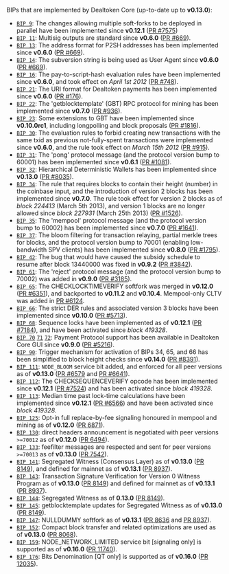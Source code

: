 BIPs that are implemented by Dealtoken Core (up-to-date up to **v0.13.0**):

* [`BIP 9`](https://github.com/Dealtoken/bips/blob/master/bip-0009.mediawiki): The changes allowing multiple soft-forks to be deployed in parallel have been implemented since **v0.12.1**  ([PR #7575](https://github.com/Dealtoken/Dealtoken/pull/7575))
* [`BIP 11`](https://github.com/Dealtoken/bips/blob/master/bip-0011.mediawiki): Multisig outputs are standard since **v0.6.0** ([PR #669](https://github.com/Dealtoken/Dealtoken/pull/669)).
* [`BIP 13`](https://github.com/Dealtoken/bips/blob/master/bip-0013.mediawiki): The address format for P2SH addresses has been implemented since **v0.6.0** ([PR #669](https://github.com/Dealtoken/Dealtoken/pull/669)).
* [`BIP 14`](https://github.com/Dealtoken/bips/blob/master/bip-0014.mediawiki): The subversion string is being used as User Agent since **v0.6.0** ([PR #669](https://github.com/Dealtoken/Dealtoken/pull/669)).
* [`BIP 16`](https://github.com/Dealtoken/bips/blob/master/bip-0016.mediawiki): The pay-to-script-hash evaluation rules have been implemented since **v0.6.0**, and took effect on *April 1st 2012* ([PR #748](https://github.com/Dealtoken/Dealtoken/pull/748)).
* [`BIP 21`](https://github.com/Dealtoken/bips/blob/master/bip-0021.mediawiki): The URI format for Dealtoken payments has been implemented since **v0.6.0** ([PR #176](https://github.com/Dealtoken/Dealtoken/pull/176)).
* [`BIP 22`](https://github.com/Dealtoken/bips/blob/master/bip-0022.mediawiki): The 'getblocktemplate' (GBT) RPC protocol for mining has been implemented since **v0.7.0** ([PR #936](https://github.com/Dealtoken/Dealtoken/pull/936)).
* [`BIP 23`](https://github.com/Dealtoken/bips/blob/master/bip-0023.mediawiki): Some extensions to GBT have been implemented since **v0.10.0rc1**, including longpolling and block proposals ([PR #1816](https://github.com/Dealtoken/Dealtoken/pull/1816)).
* [`BIP 30`](https://github.com/Dealtoken/bips/blob/master/bip-0030.mediawiki): The evaluation rules to forbid creating new transactions with the same txid as previous not-fully-spent transactions were implemented since **v0.6.0**, and the rule took effect on *March 15th 2012* ([PR #915](https://github.com/Dealtoken/Dealtoken/pull/915)).
* [`BIP 31`](https://github.com/Dealtoken/bips/blob/master/bip-0031.mediawiki): The 'pong' protocol message (and the protocol version bump to 60001) has been implemented since **v0.6.1** ([PR #1081](https://github.com/Dealtoken/Dealtoken/pull/1081)).
* [`BIP 32`](https://github.com/Dealtoken/bips/blob/master/bip-0032.mediawiki): Hierarchical Deterministic Wallets has been implemented since **v0.13.0** ([PR #8035](https://github.com/Dealtoken/Dealtoken/pull/8035)).
* [`BIP 34`](https://github.com/Dealtoken/bips/blob/master/bip-0034.mediawiki): The rule that requires blocks to contain their height (number) in the coinbase input, and the introduction of version 2 blocks has been implemented since **v0.7.0**. The rule took effect for version 2 blocks as of *block 224413* (March 5th 2013), and version 1 blocks are no longer allowed since *block 227931* (March 25th 2013) ([PR #1526](https://github.com/Dealtoken/Dealtoken/pull/1526)).
* [`BIP 35`](https://github.com/Dealtoken/bips/blob/master/bip-0035.mediawiki): The 'mempool' protocol message (and the protocol version bump to 60002) has been implemented since **v0.7.0** ([PR #1641](https://github.com/Dealtoken/Dealtoken/pull/1641)).
* [`BIP 37`](https://github.com/Dealtoken/bips/blob/master/bip-0037.mediawiki): The bloom filtering for transaction relaying, partial merkle trees for blocks, and the protocol version bump to 70001 (enabling low-bandwidth SPV clients) has been implemented since **v0.8.0** ([PR #1795](https://github.com/Dealtoken/Dealtoken/pull/1795)).
* [`BIP 42`](https://github.com/Dealtoken/bips/blob/master/bip-0042.mediawiki): The bug that would have caused the subsidy schedule to resume after block 13440000 was fixed in **v0.9.2** ([PR #3842](https://github.com/Dealtoken/Dealtoken/pull/3842)).
* [`BIP 61`](https://github.com/Dealtoken/bips/blob/master/bip-0061.mediawiki): The 'reject' protocol message (and the protocol version bump to 70002) was added in **v0.9.0** ([PR #3185](https://github.com/Dealtoken/Dealtoken/pull/3185)).
* [`BIP 65`](https://github.com/Dealtoken/bips/blob/master/bip-0065.mediawiki): The CHECKLOCKTIMEVERIFY softfork was merged in **v0.12.0** ([PR #6351](https://github.com/Dealtoken/Dealtoken/pull/6351)), and backported to **v0.11.2** and **v0.10.4**. Mempool-only CLTV was added in [PR #6124](https://github.com/Dealtoken/Dealtoken/pull/6124).
* [`BIP 66`](https://github.com/Dealtoken/bips/blob/master/bip-0066.mediawiki): The strict DER rules and associated version 3 blocks have been implemented since **v0.10.0** ([PR #5713](https://github.com/Dealtoken/Dealtoken/pull/5713)).
* [`BIP 68`](https://github.com/Dealtoken/bips/blob/master/bip-0068.mediawiki): Sequence locks have been implemented as of **v0.12.1**  ([PR #7184](https://github.com/Dealtoken/Dealtoken/pull/7184)), and have been activated since *block 419328*.
* [`BIP 70`](https://github.com/Dealtoken/bips/blob/master/bip-0070.mediawiki) [`71`](https://github.com/Dealtoken/bips/blob/master/bip-0071.mediawiki) [`72`](https://github.com/Dealtoken/bips/blob/master/bip-0072.mediawiki): Payment Protocol support has been available in Dealtoken Core GUI since **v0.9.0** ([PR #5216](https://github.com/Dealtoken/Dealtoken/pull/5216)).
* [`BIP 90`](https://github.com/Dealtoken/bips/blob/master/bip-0090.mediawiki): Trigger mechanism for activation of BIPs 34, 65, and 66 has been simplified to block height checks since **v0.14.0** ([PR #8391](https://github.com/Dealtoken/Dealtoken/pull/8391)).
* [`BIP 111`](https://github.com/Dealtoken/bips/blob/master/bip-0111.mediawiki): `NODE_BLOOM` service bit added, and enforced for all peer versions as of **v0.13.0** ([PR #6579](https://github.com/Dealtoken/Dealtoken/pull/6579) and [PR #6641](https://github.com/Dealtoken/Dealtoken/pull/6641)).
* [`BIP 112`](https://github.com/Dealtoken/bips/blob/master/bip-0112.mediawiki): The CHECKSEQUENCEVERIFY opcode has been implemented since **v0.12.1** ([PR #7524](https://github.com/Dealtoken/Dealtoken/pull/7524)) and has been activated since *block 419328*.
* [`BIP 113`](https://github.com/Dealtoken/bips/blob/master/bip-0113.mediawiki): Median time past lock-time calculations have been implemented since **v0.12.1** ([PR #6566](https://github.com/Dealtoken/Dealtoken/pull/6566)) and have been activated since *block 419328*.
* [`BIP 125`](https://github.com/Dealtoken/bips/blob/master/bip-0125.mediawiki): Opt-in full replace-by-fee signaling honoured in mempool and mining as of **v0.12.0** ([PR 6871](https://github.com/Dealtoken/Dealtoken/pull/6871)).
* [`BIP 130`](https://github.com/Dealtoken/bips/blob/master/bip-0130.mediawiki): direct headers announcement is negotiated with peer versions `>=70012` as of **v0.12.0** ([PR 6494](https://github.com/Dealtoken/Dealtoken/pull/6494)).
* [`BIP 133`](https://github.com/Dealtoken/bips/blob/master/bip-0133.mediawiki): feefilter messages are respected and sent for peer versions `>=70013` as of **v0.13.0** ([PR 7542](https://github.com/Dealtoken/Dealtoken/pull/7542)).
* [`BIP 141`](https://github.com/Dealtoken/bips/blob/master/bip-0141.mediawiki): Segregated Witness (Consensus Layer) as of **v0.13.0** ([PR 8149](https://github.com/Dealtoken/Dealtoken/pull/8149)), and defined for mainnet as of **v0.13.1** ([PR 8937](https://github.com/Dealtoken/Dealtoken/pull/8937)).
* [`BIP 143`](https://github.com/Dealtoken/bips/blob/master/bip-0143.mediawiki): Transaction Signature Verification for Version 0 Witness Program as of **v0.13.0** ([PR 8149](https://github.com/Dealtoken/Dealtoken/pull/8149)) and defined for mainnet as of **v0.13.1** ([PR 8937](https://github.com/Dealtoken/Dealtoken/pull/8937)).
* [`BIP 144`](https://github.com/Dealtoken/bips/blob/master/bip-0144.mediawiki): Segregated Witness as of **0.13.0** ([PR 8149](https://github.com/Dealtoken/Dealtoken/pull/8149)).
* [`BIP 145`](https://github.com/Dealtoken/bips/blob/master/bip-0145.mediawiki): getblocktemplate updates for Segregated Witness as of **v0.13.0** ([PR 8149](https://github.com/Dealtoken/Dealtoken/pull/8149)).
* [`BIP 147`](https://github.com/Dealtoken/bips/blob/master/bip-0147.mediawiki): NULLDUMMY softfork as of **v0.13.1** ([PR 8636](https://github.com/Dealtoken/Dealtoken/pull/8636) and [PR 8937](https://github.com/Dealtoken/Dealtoken/pull/8937)).
* [`BIP 152`](https://github.com/Dealtoken/bips/blob/master/bip-0152.mediawiki): Compact block transfer and related optimizations are used as of **v0.13.0** ([PR 8068](https://github.com/Dealtoken/Dealtoken/pull/8068)).
* [`BIP 159`](https://github.com/Dealtoken/bips/blob/master/bip-0159.mediawiki): NODE_NETWORK_LIMITED service bit [signaling only] is supported as of **v0.16.0** ([PR 11740](https://github.com/Dealtoken/Dealtoken/pull/11740)).
* [`BIP 176`](https://github.com/Dealtoken/bips/blob/master/bip-0176.mediawiki): Bits Denomination [QT only] is supported as of **v0.16.0** ([PR 12035](https://github.com/Dealtoken/Dealtoken/pull/12035)).

